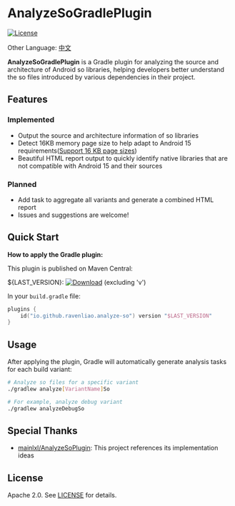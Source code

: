 # AnalyzeSoGradlePlugin

[![License][license_image]][license_link]

Other Language: [中文](README_zh.md)

**AnalyzeSoGradlePlugin** is a Gradle plugin for analyzing the source and architecture of Android so libraries, helping developers better understand the so files introduced by various dependencies in their project.



## Features

### Implemented
- Output the source and architecture information of so libraries
- Detect 16KB memory page size to help adapt to Android 15 requirements([Support 16 KB page sizes](https://developer.android.com/guide/practices/page-sizes))
- Beautiful HTML report output to quickly identify native libraries that are not compatible with Android 15 and their sources

### Planned
- Add task to aggregate all variants and generate a combined HTML report
- Issues and suggestions are welcome!

## Quick Start
**How to apply the Gradle plugin:**

This plugin is published on Maven Central:

${LAST_VERSION}: [![Download][version_icon]][version_link] (excluding 'v')

In your `build.gradle` file:

```kotlin
plugins {
    id("io.github.ravenliao.analyze-so") version "$LAST_VERSION"
}
```

## Usage

After applying the plugin, Gradle will automatically generate analysis tasks for each build variant:

```bash
# Analyze so files for a specific variant
./gradlew analyze[VariantName]So

# For example, analyze debug variant
./gradlew analyzeDebugSo
```

## Special Thanks

- [mainlxl/AnalyzeSoPlugin](https://github.com/mainlxl/AnalyzeSoPlugin): This project references its implementation ideas

## License

Apache 2.0. See [LICENSE](LICENSE) for details.

[version_icon]: https://img.shields.io/maven-central/v/io.github.ravenliao.analyze-so/gradle-plugin
[version_link]: https://repo1.maven.org/maven2/io/github/ravenliao/analyze-so/gradle-plugin/
[license_image]: https://img.shields.io/badge/License-Apache%202-blue.svg
[license_link]: https://www.apache.org/licenses/LICENSE-2.0
